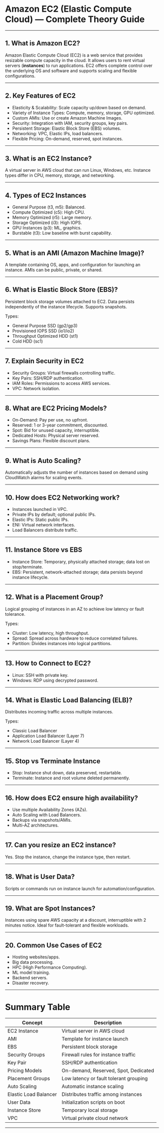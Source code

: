 # Amazon EC2 (Elastic Compute Cloud) — Complete Theory Guide

---

## 1. What is Amazon EC2?
Amazon Elastic Compute Cloud (EC2) is a web service that provides resizable compute capacity in the cloud. It allows users to rent virtual servers (**instances**) to run applications. EC2 offers complete control over the underlying OS and software and supports scaling and flexible configurations.

---

## 2. Key Features of EC2
- Elasticity & Scalability: Scale capacity up/down based on demand.
- Variety of Instance Types: Compute, memory, storage, GPU optimized.
- Custom AMIs: Use or create Amazon Machine Images.
- Security: Integration with IAM, security groups, key pairs.
- Persistent Storage: Elastic Block Store (EBS) volumes.
- Networking: VPC, Elastic IPs, load balancers.
- Flexible Pricing: On-demand, reserved, spot instances.

---

## 3. What is an EC2 Instance?
A virtual server in AWS cloud that can run Linux, Windows, etc. Instance types differ in CPU, memory, storage, and networking.

---

## 4. Types of EC2 Instances
- General Purpose (t3, m5): Balanced.
- Compute Optimized (c5): High CPU.
- Memory Optimized (r5): Large memory.
- Storage Optimized (i3): High IOPS.
- GPU Instances (p3): ML, graphics.
- Burstable (t3): Low baseline with burst capability.

---

## 5. What is an AMI (Amazon Machine Image)?
A template containing OS, apps, and configuration for launching an instance. AMIs can be public, private, or shared.

---

## 6. What is Elastic Block Store (EBS)?
Persistent block storage volumes attached to EC2. Data persists independently of the instance lifecycle. Supports snapshots.

Types:
- General Purpose SSD (gp2/gp3)
- Provisioned IOPS SSD (io1/io2)
- Throughput Optimized HDD (st1)
- Cold HDD (sc1)

---

## 7. Explain Security in EC2
- Security Groups: Virtual firewalls controlling traffic.
- Key Pairs: SSH/RDP authentication.
- IAM Roles: Permissions to access AWS services.
- VPC: Network isolation.

---

## 8. What are EC2 Pricing Models?
- On-Demand: Pay per use, no upfront.
- Reserved: 1 or 3-year commitment, discounted.
- Spot: Bid for unused capacity, interruptible.
- Dedicated Hosts: Physical server reserved.
- Savings Plans: Flexible discount plans.

---

## 9. What is Auto Scaling?
Automatically adjusts the number of instances based on demand using CloudWatch alarms for scaling events.

---

## 10. How does EC2 Networking work?
- Instances launched in VPC.
- Private IPs by default; optional public IPs.
- Elastic IPs: Static public IPs.
- ENI: Virtual network interfaces.
- Load Balancers distribute traffic.

---

## 11. Instance Store vs EBS
- Instance Store: Temporary, physically attached storage; data lost on stop/terminate.
- EBS: Persistent, network-attached storage; data persists beyond instance lifecycle.

---

## 12. What is a Placement Group?
Logical grouping of instances in an AZ to achieve low latency or fault tolerance.

Types:
- Cluster: Low latency, high throughput.
- Spread: Spread across hardware to reduce correlated failures.
- Partition: Divides instances into logical partitions.

---

## 13. How to Connect to EC2?
- Linux: SSH with private key.
- Windows: RDP using decrypted password.

---

## 14. What is Elastic Load Balancing (ELB)?
Distributes incoming traffic across multiple instances.

Types:
- Classic Load Balancer
- Application Load Balancer (Layer 7)
- Network Load Balancer (Layer 4)

---

## 15. Stop vs Terminate Instance
- Stop: Instance shut down, data preserved, restartable.
- Terminate: Instance and root volume deleted permanently.

---

## 16. How does EC2 ensure high availability?
- Use multiple Availability Zones (AZs).
- Auto Scaling with Load Balancers.
- Backups via snapshots/AMIs.
- Multi-AZ architectures.

---

## 17. Can you resize an EC2 instance?
Yes. Stop the instance, change the instance type, then restart.

---

## 18. What is User Data?
Scripts or commands run on instance launch for automation/configuration.

---

## 19. What are Spot Instances?
Instances using spare AWS capacity at a discount, interruptible with 2 minutes notice. Ideal for fault-tolerant and flexible workloads.

---

## 20. Common Use Cases of EC2
- Hosting websites/apps.
- Big data processing.
- HPC (High Performance Computing).
- ML model training.
- Backend servers.
- Disaster recovery.

---

# Summary Table

| Concept               | Description                                 |
|-----------------------|---------------------------------------------|
| EC2 Instance          | Virtual server in AWS cloud                  |
| AMI                   | Template for instance launch                 |
| EBS                   | Persistent block storage                      |
| Security Groups       | Firewall rules for instance traffic          |
| Key Pair              | SSH/RDP authentication                        |
| Pricing Models        | On-demand, Reserved, Spot, Dedicated         |
| Placement Groups      | Low latency or fault tolerant grouping       |
| Auto Scaling          | Automatic instance scaling                     |
| Elastic Load Balancer | Distributes traffic among instances           |
| User Data             | Initialization scripts on boot                 |
| Instance Store        | Temporary local storage                         |
| VPC                   | Virtual private cloud network                  |

---

